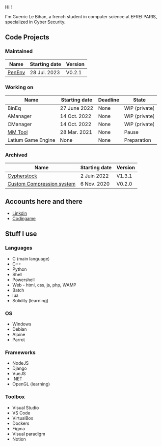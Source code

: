 Hi !

I'm Guerric Le Bihan, a french student in computer science at EFREI PARIS, specialized in Cyber Security.

## Code Projects

### Maintained
| Name                                      | Starting date | Version |
| ----------------------------------------- | ------------- | ------- |
| [PenEnv](https://github.com/lLouu/penenv) | 28 Jul. 2023  | V0.2.1  |

### Working on
| Name                                    | Starting date | Deadline     | State          |
| --------------------------------------- | ------------- | ------------ | -------------- |
| BinEq                                   | 27 June 2022  | None         | WIP (private)  |
| AManager                                | 14 Oct. 2022  | None         | WIP (private)  |
| CManager                                | 14 Oct. 2022  | None         | WIP (private)  |
| [MM Tool](https://github.com/lLouu/MMT) | 28 Mar. 2021  | None         | Pause          |
| Latium Game Engine                      | None          | None         | Preparation    |

### Archived
| Name                                                                            | Starting date | Version |
| ------------------------------------------------------------------------------- | ------------- | ------- |
| [Cypherstock](https://github.com/lLouu/mastercamp-cypherstock-server)           | 2  Juin 2022  | V1.3.1  |
| [Custom Compression system](https://github.com/lLouu/Custom-Compression-System) | 6  Nov. 2020  | V0.2.0  |


## Accounts here and there
 - [Linkdin](https://www.linkedin.com/in/guerric-le-bihan)
 - [Codingame](https://www.codingame.com/profile/98c9da903a5b276d4cbc503fbe5680da6636135)


## Stuff I use
### Languages
- C (main language)
- C++
- Python
- Shell
- Powershell
- Web - html, css, js, php, WAMP
- Batch
- lua
- Solidity (learning)

### OS
- Windows
- Debian
- Alpine
- Parrot

### Frameworks
- NodeJS
- Django
- VueJS
- .NET
- OpenGL (learning)

### Toolbox
- Visual Studio
- VS Code
- VirtualBox
- Dockers
- Figma
- Visual paradigm
- Notion
